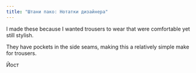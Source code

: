 ```yaml
---
title: "Штани пако: Нотатки дизайнера"
---
```


I made these because I wanted trousers to wear that were comfortable yet still stylish.

They have pockets in the side seams, making this a relatively simple make for trousers.

Йост
